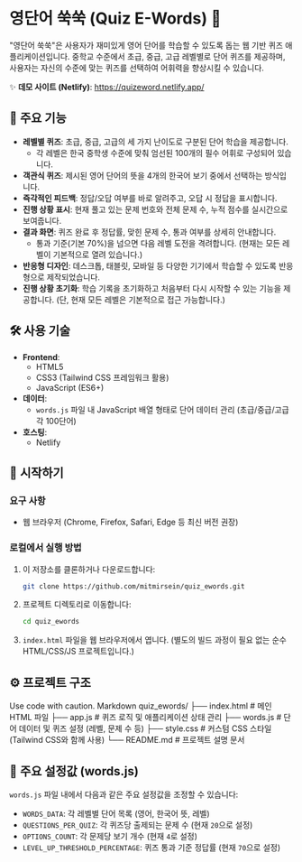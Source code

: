 # 영단어 쑥쑥 (Quiz E-Words) 🚀

"영단어 쑥쑥"은 사용자가 재미있게 영어 단어를 학습할 수 있도록 돕는 웹 기반 퀴즈 애플리케이션입니다. 중학교 수준에서 초급, 중급, 고급 레벨별로 단어 퀴즈를 제공하며, 사용자는 자신의 수준에 맞는 퀴즈를 선택하여 어휘력을 향상시킬 수 있습니다.

✨ **데모 사이트 (Netlify)**: <a href="https://quizeword.netlify.app/" target="_blank" rel="noopener noreferrer">https://quizeword.netlify.app/</a>

## 🌟 주요 기능

*   **레벨별 퀴즈**: 초급, 중급, 고급의 세 가지 난이도로 구분된 단어 학습을 제공합니다.
    *   각 레벨은 한국 중학생 수준에 맞춰 엄선된 100개의 필수 어휘로 구성되어 있습니다.
*   **객관식 퀴즈**: 제시된 영어 단어의 뜻을 4개의 한국어 보기 중에서 선택하는 방식입니다.
*   **즉각적인 피드백**: 정답/오답 여부를 바로 알려주고, 오답 시 정답을 표시합니다.
*   **진행 상황 표시**: 현재 풀고 있는 문제 번호와 전체 문제 수, 누적 점수를 실시간으로 보여줍니다.
*   **결과 화면**: 퀴즈 완료 후 정답률, 맞힌 문제 수, 통과 여부를 상세히 안내합니다.
    *   통과 기준(기본 70%)을 넘으면 다음 레벨 도전을 격려합니다. (현재는 모든 레벨이 기본적으로 열려 있습니다.)
*   **반응형 디자인**: 데스크톱, 태블릿, 모바일 등 다양한 기기에서 학습할 수 있도록 반응형으로 제작되었습니다.
*   **진행 상황 초기화**: 학습 기록을 초기화하고 처음부터 다시 시작할 수 있는 기능을 제공합니다. (단, 현재 모든 레벨은 기본적으로 접근 가능합니다.)

## 🛠️ 사용 기술

*   **Frontend**:
    *   HTML5
    *   CSS3 (Tailwind CSS 프레임워크 활용)
    *   JavaScript (ES6+)
*   **데이터**:
    *   `words.js` 파일 내 JavaScript 배열 형태로 단어 데이터 관리 (초급/중급/고급 각 100단어)
*   **호스팅**:
    *   Netlify

## 🚀 시작하기

### 요구 사항

*   웹 브라우저 (Chrome, Firefox, Safari, Edge 등 최신 버전 권장)

### 로컬에서 실행 방법

1.  이 저장소를 클론하거나 다운로드합니다:
    ```bash
    git clone https://github.com/mitmirsein/quiz_ewords.git
    ```
2.  프로젝트 디렉토리로 이동합니다:
    ```bash
    cd quiz_ewords
    ```
3.  `index.html` 파일을 웹 브라우저에서 엽니다. (별도의 빌드 과정이 필요 없는 순수 HTML/CSS/JS 프로젝트입니다.)

## ⚙️ 프로젝트 구조
Use code with caution.
Markdown
quiz_ewords/
├── index.html # 메인 HTML 파일
├── app.js # 퀴즈 로직 및 애플리케이션 상태 관리
├── words.js # 단어 데이터 및 퀴즈 설정 (레벨, 문제 수 등)
├── style.css # 커스텀 CSS 스타일 (Tailwind CSS와 함께 사용)
└── README.md # 프로젝트 설명 문서
## 📝 주요 설정값 (words.js)

`words.js` 파일 내에서 다음과 같은 주요 설정값을 조정할 수 있습니다:

*   `WORDS_DATA`: 각 레벨별 단어 목록 (영어, 한국어 뜻, 레벨)
*   `QUESTIONS_PER_QUIZ`: 각 퀴즈당 출제되는 문제 수 (현재 `20`으로 설정)
*   `OPTIONS_COUNT`: 각 문제당 보기 개수 (현재 `4`로 설정)
*   `LEVEL_UP_THRESHOLD_PERCENTAGE`: 퀴즈 통과 기준 정답률 (현재 `70`으로 설정)
